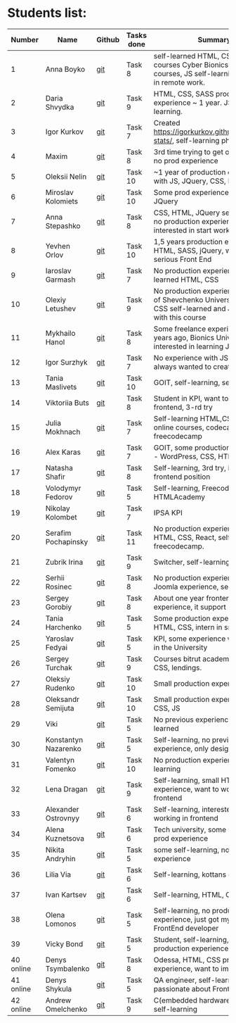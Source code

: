 # Students list:

Number | Name      | Github | Tasks done | Summary
-------|-----------|---------|---------|---------
1 | Anna Boyko | [git](https://github.com/Boyko-Anna) | Task 8 | self-learned HTML, CSS, C# courses Cyber Bionics, some Ruby courses, JS self-learning, interested in remote work.
2 | Daria Shvydka | [git](https://github.com/DariaShvydka) | Task 9  | HTML, CSS, SASS production experience ~ 1 year. JS - self-learning.
3 | Igor Kurkov | [git](https://github.com/IgorKurkov) | Task 7 | Created https://igorkurkov.github.io/kottans-stats/, self-learning php, js, Drupal
4 | Maxim | [git](https://github.com/cidre) | Task 8 | 3rd time trying to get on the course, no prod experience
5 | Oleksii Nelin | [git](https://github.com/Xsorter) | Task 10  | ~1 year of production experience with JS, JQuery, CSS, HTML
6 | Miroslav Kolomiets | [git](https://github.com/iammiro/kottans_frontend) | Task 10  | Some prod experience, layout sites, JQuery
7 | Anna Stepashko | [git](https://github.com/xandzia) | Task 8 | CSS, HTML, JQuery self-education, no production experience, interested in start working
8 | Yevhen Orlov | [git](https://github.com/yevhenorlov) | Task 10 | 1,5 years production experience HTML, SASS, jQuery, want more serious Front End
9 | Iaroslav Garmash | [git](https://github.com/feroxes) | Task 7 | No production experience, self-learned HTML, CSS
10 | Olexiy Letushev | [git](https://github.com/Letushev) | Task 9 | No production experience, student of Shevchenko University, HTML, CSS self-learned and JS started with this course
11 | Mykhailo Hanol | [git](https://github.com/ganolmc) | Task 8 | Some freelance experience about 5 years ago, Bionics University intern, interested in learning JS more
12 | Igor Surzhyk | [git](https://github.com/isurzhyk) | Task 7 | No experience with JS, HTML, CSS, always wanted to create products
13 | Tania Maslivets | [git](https://github.com/Masmik) | Task 10 | GOIT, self-learning, second try
14 | Viktoriia Buts | [git](https://github.com/viktoriiab) | Task 8 | Student in KPI, want to work in frontend, 3-rd try
15 | Julia Mokhnach | [git](https://github.com/juliamokh) | Task 7 | Self-learning HTML,CSS, JS - online courses, codecademy, freecodecamp
16 | Alex Karas | [git](https://github.com/boooeller/kottans_frontend) | Task 7 | GOIT, some production experience - WordPress, CSS, HTML
17 | Natasha Shafir | [git](https://github.com/natashafir) | Task 8 | Self-learning, 3rd try, interested in frontend position
18 | Volodymyr Fedorov | [git](https://github.com/voveus) | Task 5 | Self-learning, Freecodecamp, HTMLAcademy
19 | Nikolay Kolombet | [git](https://github.com/Nick9707) | Task 7 | IPSA KPI
20 | Serafim Pochapinsky | [git](https://github.com/SerafimPoch) | Task 11 | No production experience, JS, HTML, CSS, React, self-learning, freecodecamp.
21 | Zubrik Irina | [git](https://github.com/zubrik1) | Task 9 | Switcher, self-learning, treehouse
22 | Serhii Rosinec | [git](https://github.com/serhii-r) | Task 8 | No production experience, some Joomla experience, self-learning
23 | Sergey Gorobiy | [git](https://github.com/ermondel) | Task 8 | About one year frontend experience, it support
24 | Tania Harchenko | [git](https://github.com/tatianochka) | Task 5 | Some production experience with HTML, CSS, intern in small company
25 | Yaroslav Fedyai | [git](https://github.com/yfedyai/kottans_frontend) | Task 5 | KPI, some experience with frontend in the University
26 | Sergey Turchak | [git](https://github.com/turchak) | Task 9 | Courses bitrut academy - HTML, CSS, lendings.
27 | Oleksiy Rudenko | [git](https://github.com/OleksiyRudenko) | Task 10 | Small production experience
28 | Oleksandr Semijuta | [git](https://github.com/kaizengami) | Task 10 | Small production experience, HTML, CSS, JS
29 | Viki | [git](https://github.com/tori19) | Task 5 | No previous experience, self-learned
30 | Konstantyn Nazarenko | [git](https://github.com/KonstantynNazarenko) | Task 5 | Self-learning, no previous experience, only design
31 | Valentyn Fomenko | [git](https://github.com/val-fom) | Task 10 | No production experience, self-learning
32 | Lena Dragan | [git](https://github.com/lenadgit) | Task 9 | Self-learning, small HTML, CSS experience, want to work in frontend
33 | Alexander Ostrovnyy| [git](https://github.com/A-Ostrovnyy) | Task 6 | Self-learning, interested in start working in frontend
34 | Alena Kuznetsova | [git](https://github.com/alenakuznetsova) | Task 6 | Tech university, some HTML, CSS prod experience
35 | Nikita Andryhin | [git](https://github.com/n1cko22) | Task 5 | some self-learning, no prod experience
36 | Lilia Via | [git](https://github.com/LiliVia/kottans_frontend) | Task 6 | Self-learning, kottans courses
37 | Ivan Kartsev | [git](https://github.com/Refreyd) | Task 6 | Self-learning, HTML, CSS
38 | Olena Lomonos | [git](https://github.com/olomonos) | Task 5 | Self-learning, no production experience, just got my first job as a FrontEnd developer
39 | Vicky Bond | [git](https://github.com/vicktoriabo) | Task 5 | Student, self-learning, no production experience.
40 online | Denys Tsymbalenko | [git](https://github.com/kopkop123) | Task 8 | Odessa, HTML, CSS production experience, want to improve JS
41 online | Denys Shykula | [git](https://github.com/ShykulaD) | Task 5 | QA engineer, self-learning js and passionate about FrontEnd
42 online | Andrew Omelchenko | [git](https://github.com/Andrew-Omelchenko) | Task 9 | C(embedded hardware) experience, self-learning
